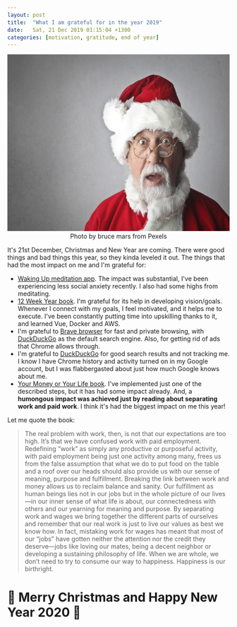 ```yaml
---
layout: post
title:  "What I am grateful for in the year 2019"
date:   Sat, 21 Dec 2019 01:15:04 +1300
categories: [motivation, gratitude, end of year]
---
```


<p style="text-align:center;">
 <img alt="Man in Santa costume"
      src="/assets/images/man-in-santa-claus-costume-716658.jpg"
      height="400" />
 <br>
 Photo by bruce mars from Pexels
</p>

It's 21st December, Christmas and New Year are coming. There were good things
and bad things this year, so they kinda leveled it out. The things that had the
most impact on me and I'm grateful for:

* [Waking Up meditation app](https://wakingup.com/). The impact was substantial,
  I've been experiencing less social anxiety recently. I also had some highs
  from meditating.
* [12 Week Year
  book](https://www.amazon.com/12-Week-Year-Others-Months/dp/1118509234). I'm
  grateful for its help in developing vision/goals. Whenever I connect with my
  goals, I feel motivated, and it helps me to execute. I've been constantly
  putting time into upskilling thanks to it, and learned Vue, Docker and AWS.
* I'm grateful to [Brave browser](https://brave.com/) for fast and private
  browsing, with [DuckDuckGo](https://duckduckgo.com/) as the default search
  engine. Also, for getting rid of ads that Chrome allows through.
* I'm grateful to [DuckDuckGo](https://duckduckgo.com/) for good search results
  and not tracking me. I know I have Chrome history and activity turned on in my
  Google account, but I was flabbergasted about just how much Google knows
  about me.
* [Your Money or Your Life
  book](https://www.amazon.com/Your-Money-Life-Transforming-Relationship/dp/0143115766).
  I've implemented just one of the described steps, but it has had some impact
  already.  And, a **humongous impact was achieved just by reading about
  separating work and paid work**. I think it's had the biggest impact on me
  this year!

Let me quote the book:

> The real problem with work, then, is not that our expectations are too high.
> It’s that we have confused work with paid employment. Redefining “work” as
> simply any productive or purposeful activity, with paid employment being just
> one activity among many, frees us from the false assumption that what we do to
> put food on the table and a roof over our heads should also provide us with our
> sense of meaning, purpose and fulfillment. Breaking the link between work and
> money allows us to reclaim balance and sanity.  Our fulfillment as human beings
> lies not in our jobs but in the whole picture of our lives—in our inner sense
> of what life is about, our connectedness with others and our yearning for
> meaning and purpose. By separating work and wages we bring together the
> different parts of ourselves and remember that our real work is just to live
> our values as best we know how. In fact, mistaking work for wages has meant
> that most of our “jobs” have gotten neither the attention nor the credit they
> deserve—jobs like loving our mates, being a decent neighbor or developing a
> sustaining philosophy of life. When we are whole, we don’t need to try to
> consume our way to happiness. Happiness is our birthright.

# 🎄 Merry Christmas and Happy New Year 2020 🎄
